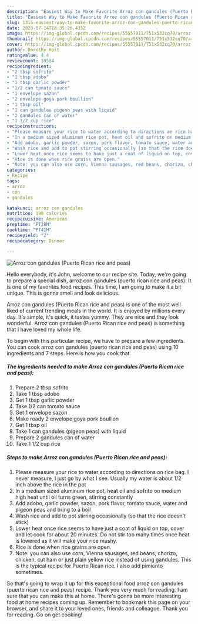 ```yaml
---
description: "Easiest Way to Make Favorite Arroz con gandules (Puerto Rican rice and peas)"
title: "Easiest Way to Make Favorite Arroz con gandules (Puerto Rican rice and peas)"
slug: 1315-easiest-way-to-make-favorite-arroz-con-gandules-puerto-rican-rice-and-peas
date: 2020-07-14T18:35:26.435Z
image: https://img-global.cpcdn.com/recipes/55557011/751x532cq70/arroz-con-gandules-puerto-rican-rice-and-peas-recipe-main-photo.jpg
thumbnail: https://img-global.cpcdn.com/recipes/55557011/751x532cq70/arroz-con-gandules-puerto-rican-rice-and-peas-recipe-main-photo.jpg
cover: https://img-global.cpcdn.com/recipes/55557011/751x532cq70/arroz-con-gandules-puerto-rican-rice-and-peas-recipe-main-photo.jpg
author: Dorothy Holt
ratingvalue: 4.4
reviewcount: 10584
recipeingredient:
- "2 tbsp sofrito"
- "1 tbsp adobo"
- "1 tbsp garlic powder"
- "1/2 can tomato sauce"
- "1 envelope sazon"
- "2 envelope goya pork boullion"
- "1 tbsp oil"
- "1 can gandules pigeon peas with liquid"
- "2 gandules can of water"
- "1 1/2 cup rice"
recipeinstructions:
- "Please measure your rice to water according to directions on rice bag. I never measure, I just go by what I see. Usually my water is about 1/2 inch above the rice in the pot"
- "In a medium sized aluminum rice pot, heat oil and sofrito on medium high heat until oil turns green, stirring constantly"
- "Add adobo, garlic powder, sazon, pork flavor, tomato sauce, water and pigeon peas and bring to a boil"
- "Wash rice and add to pot stirring occasionally (so that the rice doesn&#39;t stick)"
- "Lower heat once rice seems to have just a coat of liquid on top, cover and let cook for about 20 minutes. Do not stir too many times once heat is lowered as it will make your rice mushy."
- "Rice is done when rice grains are open."
- "Note: you can also use corn, Vienna sausages, red beans, chorizo, chicken, cut ham or just plain yellow rice instead of using gandules. This is the typical recipe for Puerto Rican rice. I also add pimiento sometimes."
categories:
- Recipe
tags:
- arroz
- con
- gandules

katakunci: arroz con gandules 
nutrition: 198 calories
recipecuisine: American
preptime: "PT28M"
cooktime: "PT41M"
recipeyield: "2"
recipecategory: Dinner

---
```



![Arroz con gandules (Puerto Rican rice and peas)](https://img-global.cpcdn.com/recipes/55557011/751x532cq70/arroz-con-gandules-puerto-rican-rice-and-peas-recipe-main-photo.jpg)

Hello everybody, it's John, welcome to our recipe site. Today, we're going to prepare a special dish, arroz con gandules (puerto rican rice and peas). It is one of my favorites food recipes. This time, I am going to make it a bit unique. This is gonna smell and look delicious.



Arroz con gandules (Puerto Rican rice and peas) is one of the most well liked of current trending meals in the world. It is enjoyed by millions every day. It's simple, it's quick, it tastes yummy. They are nice and they look wonderful. Arroz con gandules (Puerto Rican rice and peas) is something that I have loved my whole life.


To begin with this particular recipe, we have to prepare a few ingredients. You can cook arroz con gandules (puerto rican rice and peas) using 10 ingredients and 7 steps. Here is how you cook that.

<!--inarticleads1-->

##### The ingredients needed to make Arroz con gandules (Puerto Rican rice and peas):

1. Prepare 2 tbsp sofrito
1. Take 1 tbsp adobo
1. Get 1 tbsp garlic powder
1. Take 1/2 can tomato sauce
1. Get 1 envelope sazon
1. Make ready 2 envelope goya pork boullion
1. Get 1 tbsp oil
1. Take 1 can gandules (pigeon peas) with liquid
1. Prepare 2 gandules can of water
1. Take 1 1/2 cup rice




<!--inarticleads2-->

##### Steps to make Arroz con gandules (Puerto Rican rice and peas):

1. Please measure your rice to water according to directions on rice bag. I never measure, I just go by what I see. Usually my water is about 1/2 inch above the rice in the pot
1. In a medium sized aluminum rice pot, heat oil and sofrito on medium high heat until oil turns green, stirring constantly
1. Add adobo, garlic powder, sazon, pork flavor, tomato sauce, water and pigeon peas and bring to a boil
1. Wash rice and add to pot stirring occasionally (so that the rice doesn&#39;t stick)
1. Lower heat once rice seems to have just a coat of liquid on top, cover and let cook for about 20 minutes. Do not stir too many times once heat is lowered as it will make your rice mushy.
1. Rice is done when rice grains are open.
1. Note: you can also use corn, Vienna sausages, red beans, chorizo, chicken, cut ham or just plain yellow rice instead of using gandules. This is the typical recipe for Puerto Rican rice. I also add pimiento sometimes.




So that's going to wrap it up for this exceptional food arroz con gandules (puerto rican rice and peas) recipe. Thank you very much for reading. I am sure that you can make this at home. There's gonna be more interesting food at home recipes coming up. Remember to bookmark this page on your browser, and share it to your loved ones, friends and colleague. Thank you for reading. Go on get cooking!
